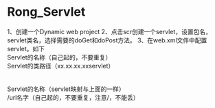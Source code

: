 # Rong_Servlet
1、创建一个Dynamic web project
2、点击scr创建一个servlet，设置包名，servlet类名，选择需要的doGet和doPost方法。
3、在web.xml文件中配置servlet。如下
    <servlet>  
    <servlet-name>Servlet的名称（自己起的，不要重复）</servlet-name>  
       <servlet-class>Servlet的类路径（xx.xx.xx.xxservlet）</servlet-class>  
    </servlet>  
    <servlet-mapping>  
       <servlet-name>Servlet的名称（servlet映射与上面的一样）</servlet-name>  
       <url-pattern>/url名字（自己起的，不要重复，注意/，不能丢）</url-pattern>  
    </servlet-mapping>
